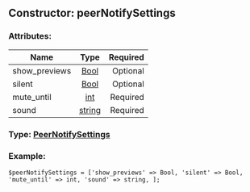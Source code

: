 ## Constructor: peerNotifySettings  

### Attributes:

| Name     |    Type       | Required |
|----------|:-------------:|---------:|
|show\_previews|[Bool](../types/Bool.md) | Optional|
|silent|[Bool](../types/Bool.md) | Optional|
|mute\_until|[int](../types/int.md) | Required|
|sound|[string](../types/string.md) | Required|


### Type: [PeerNotifySettings](../types/PeerNotifySettings.md)

### Example:


```
$peerNotifySettings = ['show_previews' => Bool, 'silent' => Bool, 'mute_until' => int, 'sound' => string, ];
```